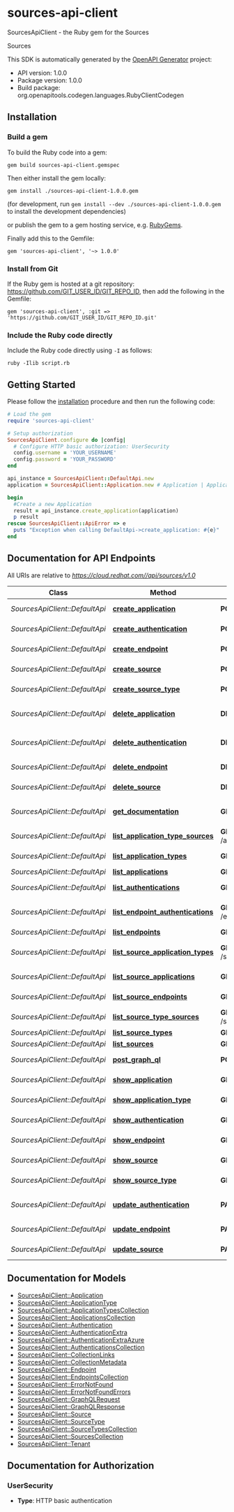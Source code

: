 # sources-api-client

SourcesApiClient - the Ruby gem for the Sources

Sources

This SDK is automatically generated by the [OpenAPI Generator](https://openapi-generator.tech) project:

- API version: 1.0.0
- Package version: 1.0.0
- Build package: org.openapitools.codegen.languages.RubyClientCodegen

## Installation

### Build a gem

To build the Ruby code into a gem:

```shell
gem build sources-api-client.gemspec
```

Then either install the gem locally:

```shell
gem install ./sources-api-client-1.0.0.gem
```

(for development, run `gem install --dev ./sources-api-client-1.0.0.gem` to install the development dependencies)

or publish the gem to a gem hosting service, e.g. [RubyGems](https://rubygems.org/).

Finally add this to the Gemfile:

    gem 'sources-api-client', '~> 1.0.0'

### Install from Git

If the Ruby gem is hosted at a git repository: https://github.com/GIT_USER_ID/GIT_REPO_ID, then add the following in the Gemfile:

    gem 'sources-api-client', :git => 'https://github.com/GIT_USER_ID/GIT_REPO_ID.git'

### Include the Ruby code directly

Include the Ruby code directly using `-I` as follows:

```shell
ruby -Ilib script.rb
```

## Getting Started

Please follow the [installation](#installation) procedure and then run the following code:

```ruby
# Load the gem
require 'sources-api-client'

# Setup authorization
SourcesApiClient.configure do |config|
  # Configure HTTP basic authorization: UserSecurity
  config.username = 'YOUR_USERNAME'
  config.password = 'YOUR_PASSWORD'
end

api_instance = SourcesApiClient::DefaultApi.new
application = SourcesApiClient::Application.new # Application | Application attributes to create

begin
  #Create a new Application
  result = api_instance.create_application(application)
  p result
rescue SourcesApiClient::ApiError => e
  puts "Exception when calling DefaultApi->create_application: #{e}"
end

```

## Documentation for API Endpoints

All URIs are relative to *https://cloud.redhat.com//api/sources/v1.0*

Class | Method | HTTP request | Description
------------ | ------------- | ------------- | -------------
*SourcesApiClient::DefaultApi* | [**create_application**](docs/DefaultApi.md#create_application) | **POST** /applications | Create a new Application
*SourcesApiClient::DefaultApi* | [**create_authentication**](docs/DefaultApi.md#create_authentication) | **POST** /authentications | Create a new Authentication
*SourcesApiClient::DefaultApi* | [**create_endpoint**](docs/DefaultApi.md#create_endpoint) | **POST** /endpoints | Create a new Endpoint
*SourcesApiClient::DefaultApi* | [**create_source**](docs/DefaultApi.md#create_source) | **POST** /sources | Create a new Source
*SourcesApiClient::DefaultApi* | [**create_source_type**](docs/DefaultApi.md#create_source_type) | **POST** /source_types | Create a new SourceType
*SourcesApiClient::DefaultApi* | [**delete_application**](docs/DefaultApi.md#delete_application) | **DELETE** /applications/{id} | Delete an existing Application
*SourcesApiClient::DefaultApi* | [**delete_authentication**](docs/DefaultApi.md#delete_authentication) | **DELETE** /authentications/{id} | Delete an existing Authentication
*SourcesApiClient::DefaultApi* | [**delete_endpoint**](docs/DefaultApi.md#delete_endpoint) | **DELETE** /endpoints/{id} | Delete an existing Endpoint
*SourcesApiClient::DefaultApi* | [**delete_source**](docs/DefaultApi.md#delete_source) | **DELETE** /sources/{id} | Delete an existing Source
*SourcesApiClient::DefaultApi* | [**get_documentation**](docs/DefaultApi.md#get_documentation) | **GET** /openapi.json | Return this API document in JSON format
*SourcesApiClient::DefaultApi* | [**list_application_type_sources**](docs/DefaultApi.md#list_application_type_sources) | **GET** /application_types/{id}/sources | List Sources for ApplicationType
*SourcesApiClient::DefaultApi* | [**list_application_types**](docs/DefaultApi.md#list_application_types) | **GET** /application_types | List ApplicationTypes
*SourcesApiClient::DefaultApi* | [**list_applications**](docs/DefaultApi.md#list_applications) | **GET** /applications | List Applications
*SourcesApiClient::DefaultApi* | [**list_authentications**](docs/DefaultApi.md#list_authentications) | **GET** /authentications | List Authentications
*SourcesApiClient::DefaultApi* | [**list_endpoint_authentications**](docs/DefaultApi.md#list_endpoint_authentications) | **GET** /endpoints/{id}/authentications | List Authentications for Endpoint
*SourcesApiClient::DefaultApi* | [**list_endpoints**](docs/DefaultApi.md#list_endpoints) | **GET** /endpoints | List Endpoints
*SourcesApiClient::DefaultApi* | [**list_source_application_types**](docs/DefaultApi.md#list_source_application_types) | **GET** /sources/{id}/application_types | List ApplicationTypes for Source
*SourcesApiClient::DefaultApi* | [**list_source_applications**](docs/DefaultApi.md#list_source_applications) | **GET** /sources/{id}/applications | List Applications for Source
*SourcesApiClient::DefaultApi* | [**list_source_endpoints**](docs/DefaultApi.md#list_source_endpoints) | **GET** /sources/{id}/endpoints | List Endpoints for Source
*SourcesApiClient::DefaultApi* | [**list_source_type_sources**](docs/DefaultApi.md#list_source_type_sources) | **GET** /source_types/{id}/sources | List Sources for SourceType
*SourcesApiClient::DefaultApi* | [**list_source_types**](docs/DefaultApi.md#list_source_types) | **GET** /source_types | List SourceTypes
*SourcesApiClient::DefaultApi* | [**list_sources**](docs/DefaultApi.md#list_sources) | **GET** /sources | List Sources
*SourcesApiClient::DefaultApi* | [**post_graph_ql**](docs/DefaultApi.md#post_graph_ql) | **POST** /graphql | Perform a GraphQL Query
*SourcesApiClient::DefaultApi* | [**show_application**](docs/DefaultApi.md#show_application) | **GET** /applications/{id} | Show an existing Application
*SourcesApiClient::DefaultApi* | [**show_application_type**](docs/DefaultApi.md#show_application_type) | **GET** /application_types/{id} | Show an existing ApplicationType
*SourcesApiClient::DefaultApi* | [**show_authentication**](docs/DefaultApi.md#show_authentication) | **GET** /authentications/{id} | Show an existing Authentication
*SourcesApiClient::DefaultApi* | [**show_endpoint**](docs/DefaultApi.md#show_endpoint) | **GET** /endpoints/{id} | Show an existing Endpoint
*SourcesApiClient::DefaultApi* | [**show_source**](docs/DefaultApi.md#show_source) | **GET** /sources/{id} | Show an existing Source
*SourcesApiClient::DefaultApi* | [**show_source_type**](docs/DefaultApi.md#show_source_type) | **GET** /source_types/{id} | Show an existing SourceType
*SourcesApiClient::DefaultApi* | [**update_authentication**](docs/DefaultApi.md#update_authentication) | **PATCH** /authentications/{id} | Update an existing Authentication
*SourcesApiClient::DefaultApi* | [**update_endpoint**](docs/DefaultApi.md#update_endpoint) | **PATCH** /endpoints/{id} | Update an existing Endpoint
*SourcesApiClient::DefaultApi* | [**update_source**](docs/DefaultApi.md#update_source) | **PATCH** /sources/{id} | Update an existing Source


## Documentation for Models

 - [SourcesApiClient::Application](docs/Application.md)
 - [SourcesApiClient::ApplicationType](docs/ApplicationType.md)
 - [SourcesApiClient::ApplicationTypesCollection](docs/ApplicationTypesCollection.md)
 - [SourcesApiClient::ApplicationsCollection](docs/ApplicationsCollection.md)
 - [SourcesApiClient::Authentication](docs/Authentication.md)
 - [SourcesApiClient::AuthenticationExtra](docs/AuthenticationExtra.md)
 - [SourcesApiClient::AuthenticationExtraAzure](docs/AuthenticationExtraAzure.md)
 - [SourcesApiClient::AuthenticationsCollection](docs/AuthenticationsCollection.md)
 - [SourcesApiClient::CollectionLinks](docs/CollectionLinks.md)
 - [SourcesApiClient::CollectionMetadata](docs/CollectionMetadata.md)
 - [SourcesApiClient::Endpoint](docs/Endpoint.md)
 - [SourcesApiClient::EndpointsCollection](docs/EndpointsCollection.md)
 - [SourcesApiClient::ErrorNotFound](docs/ErrorNotFound.md)
 - [SourcesApiClient::ErrorNotFoundErrors](docs/ErrorNotFoundErrors.md)
 - [SourcesApiClient::GraphQLRequest](docs/GraphQLRequest.md)
 - [SourcesApiClient::GraphQLResponse](docs/GraphQLResponse.md)
 - [SourcesApiClient::Source](docs/Source.md)
 - [SourcesApiClient::SourceType](docs/SourceType.md)
 - [SourcesApiClient::SourceTypesCollection](docs/SourceTypesCollection.md)
 - [SourcesApiClient::SourcesCollection](docs/SourcesCollection.md)
 - [SourcesApiClient::Tenant](docs/Tenant.md)


## Documentation for Authorization


### UserSecurity

- **Type**: HTTP basic authentication

